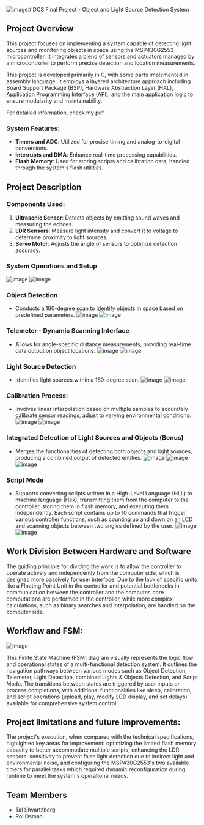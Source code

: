 ![image](https://github.com/talshva/DCS-Final-Project/assets/82408347/a5927da7-4cda-444c-92bb-2f2e96de3e99)# DCS Final Project - Object and Light Source Detection System

## Project Overview

This project focuses on implementing a system capable of detecting light sources and monitoring objects in space using the MSP430G2553 microcontroller. It integrates a blend of sensors and actuators managed by a microcontroller to perform precise detection and location measurements.

This project is developed primarily in C, with some parts implemented in assembly language. It employs a layered architecture approach including Board Support Package (BSP), Hardware Abstraction Layer (HAL), Application Programming Interface (API), and the main application logic to ensure modularity and maintainability.

For detailed information, check my pdf.

### System Features:
- **Timers and ADC**: Utilized for precise timing and analog-to-digital conversions.
- **Interrupts and DMA**: Enhance real-time processing capabilities.
- **Flash Memory**: Used for storing scripts and calibration data, handled through the system's flash utilities.

## Project Description

### Components Used:
1. **Ultrasonic Sensor**: Detects objects by emitting sound waves and measuring the echoes.
2. **LDR Sensors**: Measure light intensity and convert it to voltage to determine proximity to light sources.
3. **Servo Motor**: Adjusts the angle of sensors to optimize detection accuracy.

### System Operations and Setup
![image](https://github.com/talshva/DCS-Final-Project/assets/82408347/700fda15-fc2f-44ab-a298-bf8898e7cb47)
![image](https://github.com/talshva/DCS-Final-Project/assets/82408347/711bfcda-9ad4-40a1-ad6e-5b2c0b92bf94)

### Object Detection
- Conducts a 180-degree scan to identify objects in space based on predefined parameters.
![image](https://github.com/talshva/DCS-Final-Project/assets/82408347/40787dae-65e1-4c17-a6c7-3992bf56fa34)
![image](https://github.com/talshva/DCS-Final-Project/assets/82408347/bd153117-9a64-4fe3-9d23-b04fbb9c1e89)

### Telemeter - Dynamic Scanning Interface
- Allows for angle-specific distance measurements, providing real-time data output on object locations.
![image](https://github.com/talshva/DCS-Final-Project/assets/82408347/baf53ac6-4726-41ce-80ab-577b79146261)
![image](https://github.com/talshva/DCS-Final-Project/assets/82408347/12bb6d12-80b9-4777-8e4d-80405d5d6d7f)

### Light Source Detection
- Identifies light sources within a 180-degree scan. 
![image](https://github.com/talshva/DCS-Final-Project/assets/82408347/edeb1809-076b-4046-86cb-157117f492ec)
![image](https://github.com/talshva/DCS-Final-Project/assets/82408347/2a8f3f0b-8464-4606-9bba-366e35286ba1)

### Calibration Process:
- Involves linear interpolation based on multiple samples to accurately calibrate sensor readings, adjust to varying environmental conditions.
![image](https://github.com/talshva/DCS-Final-Project/assets/82408347/89062fac-5eb9-43ed-911a-34a5cf91a196)
![image](https://github.com/talshva/DCS-Final-Project/assets/82408347/f299bc63-daad-47dd-9ec8-6ac49e8b3ff3)

### Integrated Detection of Light Sources and Objects (Bonus)
- Merges the functionalities of detecting both objects and light sources, producing a combined output of detected entities.
![image](https://github.com/talshva/DCS-Final-Project/assets/82408347/68ef671d-d2bf-495a-92e2-ffcfcb683390)
![image](https://github.com/talshva/DCS-Final-Project/assets/82408347/2923f1b6-a5e9-4099-a43f-d5f6b94abe7a)
![image](https://github.com/talshva/DCS-Final-Project/assets/82408347/cd11d01f-b6cf-4ad4-a0b9-8f53327985ae)

### Script Mode
- Supports converting scripts written in a High-Level Language (HLL) to machine language (Hex), transmitting them from the computer to the controller, storing them in flash memory, and executing them independently. Each script contains up to 10 commands that trigger various controller functions, such as counting up and down on an LCD and scanning objects between two angles defined by the user.
![image](https://github.com/talshva/DCS-Final-Project/assets/82408347/fea9428a-c1c0-48b5-8cfd-2b047302e365)
![image](https://github.com/talshva/DCS-Final-Project/assets/82408347/7b3a80c3-0110-413e-8b97-aaa2ecd676ad)

## Work Division Between Hardware and Software
The guiding principle for dividing the work is to allow the controller to operate actively and independently from the computer side, which is designed more passively for user interface. Due to the lack of specific units like a Floating Point Unit in the controller and potential bottlenecks in communication between the controller and the computer, core computations are performed in the controller, while more complex calculations, such as binary searches and interpolation, are handled on the computer side.

## Workflow and FSM:
![image](https://github.com/talshva/DCS-Final-Project/assets/82408347/f60fe36c-5595-43ee-a600-ef14669b9c35)

This Finite State Machine (FSM) diagram visually represents the logic flow and operational states of a multi-functional detection system. It outlines the navigation pathways between various modes such as Object Detection, Telemeter, Light Detection, combined Lights & Objects Detection, and Script Mode. The transitions between states are triggered by user inputs or process completions, with additional functionalities like sleep, calibration, and script operations (upload, play, modify LCD display, and set delays) available for comprehensive system control.

## Project limitations and future improvements:
The project's execution, when compared with the technical specifications, highlighted key areas for improvement: optimizing the limited flash memory capacity to better accommodate multiple scripts, enhancing the LDR sensors' sensitivity to prevent false light detection due to indirect light and environmental noise, and configuring the MSP430G2553's two available timers for parallel tasks which required dynamic reconfiguration during runtime to meet the system's operational needs.

## Team Members
- Tal Shvartzberg
- Roi Osman

